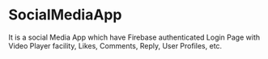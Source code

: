 # SocialMediaApp
It is a social Media App which have Firebase authenticated Login Page with Video Player facility, Likes, Comments, Reply, User Profiles, etc. 
